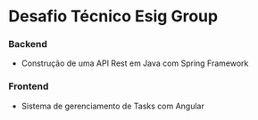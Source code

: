 # Desafio Técnico Esig Group

### Backend
- Construção de uma API Rest em Java com Spring Framework

### Frontend
- Sistema de gerenciamento de Tasks com Angular